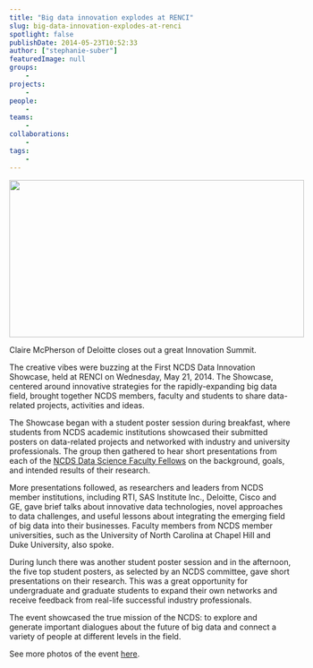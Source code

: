 ```yaml
---
title: "Big data innovation explodes at RENCI"
slug: big-data-innovation-explodes-at-renci
spotlight: false
publishDate: 2014-05-23T10:52:33
author: ["stephanie-suber"]
featuredImage: null
groups:
    - 
projects:
    - 
people:
    - 
teams: 
    - 
collaborations:
    - 
tags:
    - 
---
```

<dl id="attachment_13346" class="wp-caption alignnone" style="width: 537px;">
<dt class="wp-caption-dt">
<div id="attachment_13346" class="wp-caption alignnone" style="width: 527px"><a href="https://www.renci.org/wp-content/uploads/2014/05/Screen-Shot-2014-05-23-at-10.41.02-AM.png"  rel="lightbox[roadtrip]"><img class="  wp-image-13346" src="https://www.renci.org/wp-content/uploads/2014/05/Screen-Shot-2014-05-23-at-10.41.02-AM.png" alt="" width="527" height="281" /></a></p>
<p class="wp-caption-text">Claire McPherson of Deloitte closes out a great Innovation Summit.</p>
</div>
</dt>
</dl>
<p>The creative vibes were buzzing at the First NCDS Data Innovation Showcase, held at RENCI on Wednesday, May 21, 2014. The Showcase, centered around innovative strategies for the rapidly-expanding big data field, brought together NCDS members, faculty and students to share data-related projects, activities and ideas.</p>
<p>The Showcase began with a student poster session during breakfast, where students from NCDS academic institutions showcased their submitted posters on data-related projects and networked with industry and university professionals. The group then gathered to hear short presentations from each of the <a href="http://data2discovery.org/data-fellows/">NCDS Data Science Faculty Fellows</a> on the background, goals, and intended results of their research.</p>
<p>More presentations followed, as researchers and leaders from NCDS member institutions, including RTI, SAS Institute Inc., Deloitte, Cisco and GE, gave brief talks about innovative data technologies, novel approaches to data challenges, and useful lessons about integrating the emerging field of big data into their businesses. Faculty members from NCDS member universities, such as the University of North Carolina at Chapel Hill and Duke University, also spoke.</p>
<p>During lunch there was another student poster session and in the afternoon, the five top student posters, as selected by an NCDS committee, gave short presentations on their research. This was a great opportunity for undergraduate and graduate students to expand their own networks and receive feedback from real-life successful industry professionals.</p>
<p>The event showcased the true mission of the NCDS: to explore and generate important dialogues about the future of big data and connect a variety of people at different levels in the field.</p>
<p>See more photos of the event <a href="https://www.flickr.com/photos/renci/sets/72157644768710671">here</a>.</p>
<!-- AddThis Advanced Settings generic via filter on the_content --><!-- AddThis Share Buttons generic via filter on the_content -->
